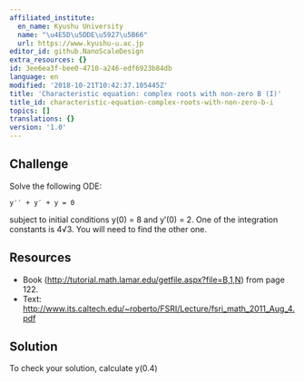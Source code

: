 ```yaml
---
affiliated_institute:
  en_name: Kyushu University
  name: "\u4E5D\u5DDE\u5927\u5B66"
  url: https://www.kyushu-u.ac.jp
editor_id: github.NanoScaleDesign
extra_resources: {}
id: 3ee6ea3f-bee0-4710-a246-edf6923b84db
language: en
modified: '2018-10-21T10:42:37.105445Z'
title: 'Characteristic equation: complex roots with non-zero B (I)'
title_id: characteristic-equation-complex-roots-with-non-zero-b-i
topics: []
translations: {}
version: '1.0'
---
```


## Challenge

Solve the following ODE:

    y′′ + y′ + y = 0

subject to initial conditions y(0) = 8 and y′(0) = 2. One of the integration constants is 4√3. You will
need to find the other one.

## Resources

- Book (http://tutorial.math.lamar.edu/getfile.aspx?file=B,1,N) from page 122.
- Text: http://www.its.caltech.edu/~roberto/FSRI/Lecture/fsri_math_2011_Aug_4.pdf

## Solution

To check your solution, calculate y(0.4)
